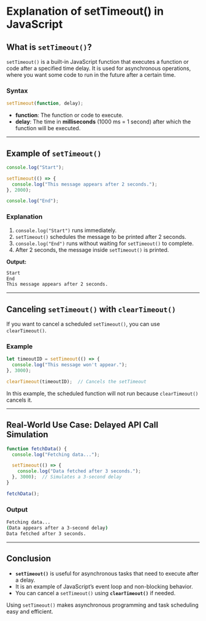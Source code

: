 # Explanation of setTimeout() in JavaScript

## What is `setTimeout()`?

`setTimeout()` is a built-in JavaScript function that executes a function or code after a specified time delay. It is used for asynchronous operations, where you want some code to run in the future after a certain time.

### Syntax

```javascript
setTimeout(function, delay);
```

- **function**: The function or code to execute.
- **delay**: The time in **milliseconds** (1000 ms = 1 second) after which the function will be executed.

---

## Example of `setTimeout()`

```javascript
console.log("Start");

setTimeout(() => {
  console.log("This message appears after 2 seconds.");
}, 2000);

console.log("End");
```

### Explanation

1. `console.log("Start")` runs immediately.
2. `setTimeout()` schedules the message to be printed after 2 seconds.
3. `console.log("End")` runs without waiting for `setTimeout()` to complete.
4. After 2 seconds, the message inside `setTimeout()` is printed.

**Output:**

```bash
Start
End
This message appears after 2 seconds.
```

---

## Canceling `setTimeout()` with `clearTimeout()`

If you want to cancel a scheduled `setTimeout()`, you can use `clearTimeout()`.

### Example

```javascript
let timeoutID = setTimeout(() => {
  console.log("This message won't appear.");
}, 3000);

clearTimeout(timeoutID);  // Cancels the setTimeout
```

In this example, the scheduled function will not run because `clearTimeout()` cancels it.

---

## Real-World Use Case: Delayed API Call Simulation

```javascript
function fetchData() {
  console.log("Fetching data...");

  setTimeout(() => {
    console.log("Data fetched after 3 seconds.");
  }, 3000);  // Simulates a 3-second delay
}

fetchData();
```

### Output

```bash
Fetching data...
(Data appears after a 3-second delay)
Data fetched after 3 seconds.
```

---

## Conclusion

- **`setTimeout()`** is useful for asynchronous tasks that need to execute after a delay.
- It is an example of JavaScript’s event loop and non-blocking behavior.
- You can cancel a `setTimeout()` using **`clearTimeout()`** if needed.

Using `setTimeout()` makes asynchronous programming and task scheduling easy and efficient.
